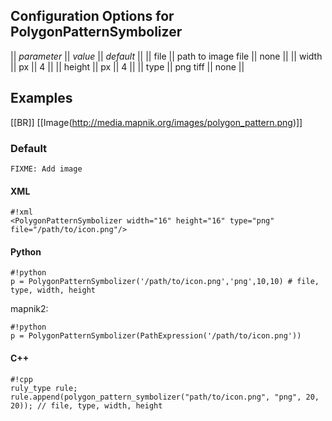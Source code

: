 <!-- Name: PolygonPatternSymbolizer -->
<!-- Version: 8 -->
<!-- Last-Modified: 2011/10/14 08:15:29 -->
<!-- Author: floledermann -->
## Configuration Options for PolygonPatternSymbolizer

|| *parameter* || *value* || *default* ||
|| file || path to image file || none ||
|| width || px || 4 ||
|| height || px || 4 ||
|| type || png tiff || none ||

## Examples

[[BR]]
[[Image(http://media.mapnik.org/images/polygon_pattern.png)]]



### Default

` FIXME: Add image `

#### XML


    #!xml
    <PolygonPatternSymbolizer width="16" height="16" type="png" file="/path/to/icon.png"/>

#### Python


    #!python
    p = PolygonPatternSymbolizer('/path/to/icon.png','png',10,10) # file, type, width, height

mapnik2:


    #!python
    p = PolygonPatternSymbolizer(PathExpression('/path/to/icon.png'))

#### C++


    #!cpp
    ruly_type rule;
    rule.append(polygon_pattern_symbolizer("path/to/icon.png", "png", 20, 20)); // file, type, width, height